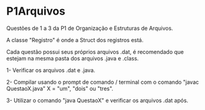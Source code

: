 # P1Arquivos
Questões de 1 a 3 da P1 de Organização e Estruturas de Arquivos.

A classe "Registro" é onde a Struct dos registros está.

Cada questão possui seus próprios arquivos .dat, é recomendado que estejam na mesma pasta dos arquivos .java e .class.

1- Verificar os arquivos .dat e .java.

2- Compilar usando o prompt de comando / terminal com o comando "javac QuestaoX.java" X = "um", "dois" ou "tres".

3- Utilizar o comando "java QuestaoX" e verificar os arquivos .dat após.
